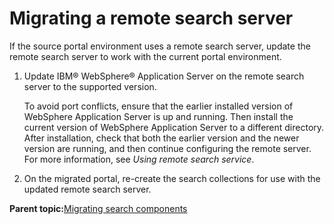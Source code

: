 # Migrating a remote search server 

If the source portal environment uses a remote search server, update the remote search server to work with the current portal environment.

1.  Update IBM® WebSphere® Application Server on the remote search server to the supported version.

    To avoid port conflicts, ensure that the earlier installed version of WebSphere Application Server is up and running. Then install the current version of WebSphere Application Server to a different directory. After installation, check that both the earlier version and the newer version are running, and then continue configuring the remote server. For more information, see *Using remote search service*.

2.  On the migrated portal, re-create the search collections for use with the updated remote search server.


**Parent topic:**[Migrating search components ](../migrate/mig_t_search.md)


